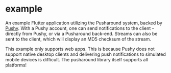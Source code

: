 # example

An example Flutter application utilizing the Pusharound system, backed by [Pushy](https://pushy.me). With a Pushy account, one can send notifications to the client - directly from Pushy, or via a Pusharound back-end. Streams can also be sent to the client, which will display an MD5 checksum of the stream.

This example only supports web apps. This is because Pushy does not support native desktop clients and delivering push notifications to simulated mobile devices is difficult. The pusharound library itself supports all platforms!
